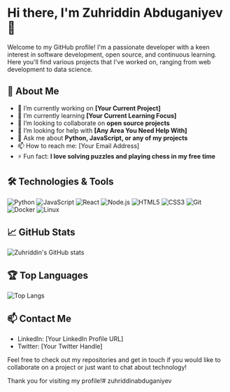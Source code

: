 # Hi there, I'm Zuhriddin Abduganiyev 👋

Welcome to my GitHub profile! I'm a passionate developer with a keen interest in software development, open source, and continuous learning. Here you'll find various projects that I've worked on, ranging from web development to data science.

## 🚀 About Me

- 🔭 I’m currently working on **[Your Current Project]**
- 🌱 I’m currently learning **[Your Current Learning Focus]**
- 👯 I’m looking to collaborate on **open source projects**
- 🤔 I’m looking for help with **[Any Area You Need Help With]**
- 💬 Ask me about **Python, JavaScript, or any of my projects**
- 📫 How to reach me: [Your Email Address]
- ⚡ Fun fact: **I love solving puzzles and playing chess in my free time**

## 🛠️ Technologies & Tools

![Python](https://img.shields.io/badge/-Python-333?style=flat&logo=python)
![JavaScript](https://img.shields.io/badge/-JavaScript-333?style=flat&logo=javascript)
![React](https://img.shields.io/badge/-React-333?style=flat&logo=react)
![Node.js](https://img.shields.io/badge/-Node.js-333?style=flat&logo=node.js)
![HTML5](https://img.shields.io/badge/-HTML5-333?style=flat&logo=html5)
![CSS3](https://img.shields.io/badge/-CSS3-333?style=flat&logo=css3)
![Git](https://img.shields.io/badge/-Git-333?style=flat&logo=git)
![Docker](https://img.shields.io/badge/-Docker-333?style=flat&logo=docker)
![Linux](https://img.shields.io/badge/-Linux-333?style=flat&logo=linux)

## 📈 GitHub Stats

![Zuhriddin's GitHub stats](https://github-readme-stats.vercel.app/api?username=zuhriddinabduganiyev&show_icons=true&theme=radical)

## 🏆 Top Languages

![Top Langs](https://github-readme-stats.vercel.app/api/top-langs/?username=zuhriddinabduganiyev&layout=compact&theme=radical)

## 📫 Contact Me

- LinkedIn: [Your LinkedIn Profile URL]
- Twitter: [Your Twitter Handle]

Feel free to check out my repositories and get in touch if you would like to collaborate on a project or just want to chat about technology!

Thank you for visiting my profile!# zuhriddinabduganiyev
